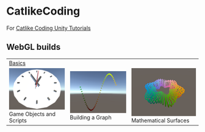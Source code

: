 # CatlikeCoding
For [Catlike Coding Unity Tutorials](https://catlikecoding.com/unity/tutorials/)

## WebGL builds
<table>
  <tr>
    <td colspan="3"><a href="https://catlikecoding.com/unity/tutorials/basics/">Basics</a></td>
  </tr>
  <tr>
    <td><a href="https://runninglvlan.github.io/CatlikeCoding/Basics-GameObjectsAndScripts/Page/"><img src="Basics-GameObjectsAndScripts/Page/thumbnail.png" /></a><br>Game Objects and Scripts</td>
    <td><a href="https://runninglvlan.github.io/CatlikeCoding/Basics-BuildingAGraph/Page/"><img src="Basics-BuildingAGraph/Page/thumbnail.png" /></a><br>Building a Graph</td>
    <td><a href="https://runninglvlan.github.io/CatlikeCoding/Basics-MathematicalSurfaces/Page/"><img src="Basics-MathematicalSurfaces/Page/thumbnail.png" /></a><br>Mathematical Surfaces</td>
  </tr>
</table>
